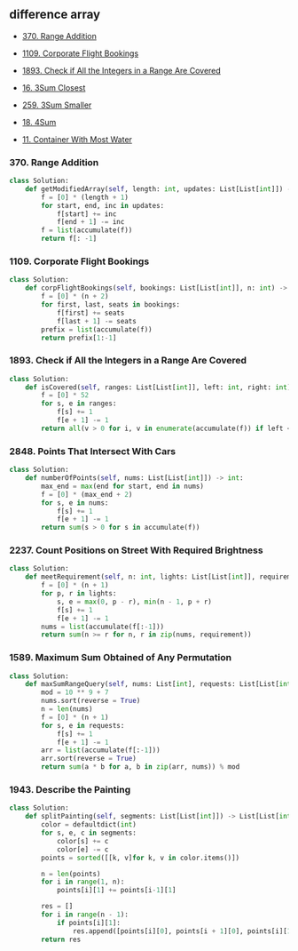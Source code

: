 ## difference array

* [370. Range Addition](#370-Range-Addition)
* [1109. Corporate Flight Bookings](#1109-Corporate-Flight-Bookings)
* [1893. Check if All the Integers in a Range Are Covered](#1893-Check-if-All-the-Integers-in-a-Range-Are-Covered)

* [16. 3Sum Closest](#16-3Sum-Closest)
* [259. 3Sum Smaller](#259-3Sum-Smaller)
* [18. 4Sum](#18-4Sum)
* [11. Container With Most Water](#11-Container-With-Most-Water)


### 370. Range Addition

```python
class Solution:
    def getModifiedArray(self, length: int, updates: List[List[int]]) -> List[int]:
        f = [0] * (length + 1)
        for start, end, inc in updates:
            f[start] += inc
            f[end + 1] -= inc
        f = list(accumulate(f))
        return f[: -1]
```

### 1109. Corporate Flight Bookings

```python
class Solution:
    def corpFlightBookings(self, bookings: List[List[int]], n: int) -> List[int]:
        f = [0] * (n + 2)
        for first, last, seats in bookings:
            f[first] += seats
            f[last + 1] -= seats
        prefix = list(accumulate(f))
        return prefix[1:-1]
```

### 1893. Check if All the Integers in a Range Are Covered

```python
class Solution:
    def isCovered(self, ranges: List[List[int]], left: int, right: int) -> bool:
        f = [0] * 52
        for s, e in ranges:
            f[s] += 1
            f[e + 1] -= 1
        return all(v > 0 for i, v in enumerate(accumulate(f)) if left <= i <= right)
```

### 2848. Points That Intersect With Cars

```python
class Solution:
    def numberOfPoints(self, nums: List[List[int]]) -> int:
        max_end = max(end for start, end in nums)
        f = [0] * (max_end + 2)
        for s, e in nums:
            f[s] += 1
            f[e + 1] -= 1
        return sum(s > 0 for s in accumulate(f))
```

### 2237. Count Positions on Street With Required Brightness

```python
class Solution:
    def meetRequirement(self, n: int, lights: List[List[int]], requirement: List[int]) -> int:
        f = [0] * (n + 1)
        for p, r in lights:
            s, e = max(0, p - r), min(n - 1, p + r)
            f[s] += 1
            f[e + 1] -= 1
        nums = list(accumulate(f[:-1]))
        return sum(n >= r for n, r in zip(nums, requirement))
```

### 1589. Maximum Sum Obtained of Any Permutation

```python
class Solution:
    def maxSumRangeQuery(self, nums: List[int], requests: List[List[int]]) -> int:
        mod = 10 ** 9 + 7
        nums.sort(reverse = True)
        n = len(nums)
        f = [0] * (n + 1)
        for s, e in requests:
            f[s] += 1
            f[e + 1] -= 1
        arr = list(accumulate(f[:-1]))
        arr.sort(reverse = True)
        return sum(a * b for a, b in zip(arr, nums)) % mod
```

### 1943. Describe the Painting

```python
class Solution:
    def splitPainting(self, segments: List[List[int]]) -> List[List[int]]:
        color = defaultdict(int)
        for s, e, c in segments:
            color[s] += c
            color[e] -= c 
        points = sorted([[k, v]for k, v in color.items()])

        n = len(points)
        for i in range(1, n):
            points[i][1] += points[i-1][1]

        res = []
        for i in range(n - 1):
            if points[i][1]:
                res.append([points[i][0], points[i + 1][0], points[i][1]])
        return res
```